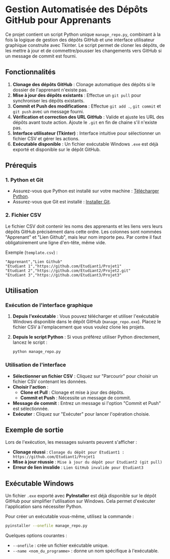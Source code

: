 # Gestion Automatisée des Dépôts GitHub pour Apprenants

Ce projet contient un script Python unique `manage_repo.py`, combinant à la fois la logique de gestion des dépôts GitHub et une interface utilisateur graphique construite avec Tkinter. Le script permet de cloner les dépôts, de les mettre à jour et de commettre/pousser les changements vers GitHub si un message de commit est fourni.

## Fonctionnalités

1. **Clonage des dépôts GitHub** : Clonage automatique des dépôts si le dossier de l'apprenant n'existe pas.
2. **Mise à jour des dépôts existants** : Effectue un `git pull` pour synchroniser les dépôts existants.
3. **Commit et Push des modifications** : Effectue `git add .`, `git commit` et `git push` avec un message fourni.
4. **Vérification et correction des URL GitHub** : Valide et ajuste les URL des dépôts avant toute action. Ajoute le `.git` en fin de chaine s'il n'existe pas.
5. **Interface utilisateur (Tkinter)** : Interface intuitive pour sélectionner un fichier CSV et gérer les actions.
6. **Exécutable disponible** : Un fichier exécutable Windows `.exe` est déjà exporté et disponible sur le dépôt GitHub.

## Prérequis

### 1. Python et Git

- Assurez-vous que Python est installé sur votre machine : [Télécharger Python](https://www.python.org/downloads/).
- Assurez-vous que Git est installé : [Installer Git](https://git-scm.com/).

### 2. Fichier CSV

Le fichier CSV doit contenir les noms des apprenants et les liens vers leurs dépôts GitHub précisément dans cette ordre. Les colonnes sont nommées "Apprenant" et "Lien Github", mais leur nom importe peu. Par contre il faut obligatoirement une ligne d'en-tête, même vide.

Exemple (`template.csv`) :

```csv
"Apprenant","Lien Github"
"Etudiant 1","https://github.com/Etudiant1/Projet1"
"Etudiant 2","https://github.com/Etudiant2/Projet2.git"
"Etudiant 3","https://github.com/Etudiant3/Projet3"
```

## Utilisation

### Exécution de l'interface graphique

1. **Depuis l'exécutable** : Vous pouvez télécharger et utiliser l'exécutable Windows disponible dans le dépôt GitHub (`manage_repo.exe`). Placez le fichier CSV à l'emplacement que vous voulez clone les projets.
2. **Depuis le script Python** : Si vous préférez utiliser Python directement, lancez le script :

   ```bash
   python manage_repo.py
   ```

### Utilisation de l'interface

- **Sélectionner un fichier CSV** : Cliquez sur "Parcourir" pour choisir un fichier CSV contenant les données.
- **Choisir l'action** :
  - **Clone et Pull** : Clonage et mise à jour des dépôts.
  - **Commit et Push** : Nécessite un message de commit.
- **Message de commit** : Entrez un message si l'option "Commit et Push" est sélectionnée.
- **Exécuter** : Cliquez sur "Exécuter" pour lancer l'opération choisie.

## Exemple de sortie

Lors de l'exécution, les messages suivants peuvent s'afficher :

- **Clonage réussi** : `Clonage du dépôt pour Etudiant1 : https://github.com/Etudiant1/Projet1`
- **Mise à jour réussie** : `Mise à jour du dépôt pour Etudiant2 (git pull)`
- **Erreur de lien invalide** : `Lien GitHub invalide pour Etudiant3`

## Exécutable Windows

Un fichier `.exe` exporté avec **PyInstaller** est déjà disponible sur le dépôt GitHub pour simplifier l'utilisation sur Windows. Cela permet d'exécuter l'application sans nécessiter Python.

Pour créer un exécutable vous-même, utilisez la commande :

```bash
pyinstaller --onefile manage_repo.py
```

Quelques options courantes :

- `--onefile` : crée un fichier exécutable unique.
- `--name <nom_du_programme>` : donne un nom spécifique à l'exécutable.